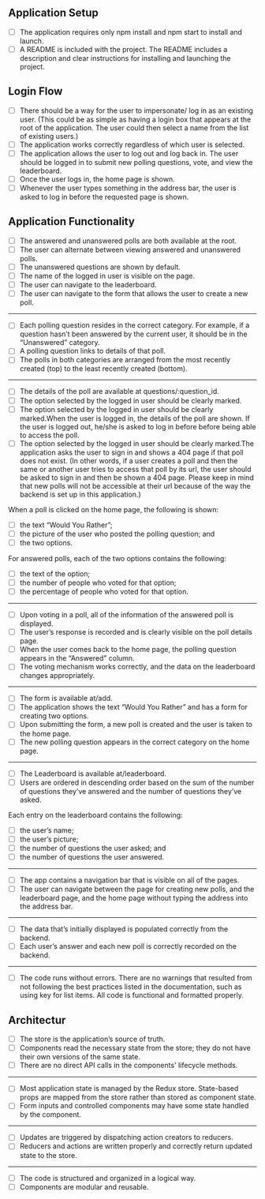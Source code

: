 ## Application Setup

- [ ] The application requires only npm install and npm start to install and launch.
- [ ] A README is included with the project. The README includes a description and clear instructions for installing and launching the project.

## Login Flow

- [ ] There should be a way for the user to impersonate/ log in as an existing user. (This could be as simple as having a login box that appears at the root of the application. The user could then select a name from the list of existing users.)
- [ ] The application works correctly regardless of which user is selected.
- [ ] The application allows the user to log out and log back in. The user should be logged in to submit new polling questions, vote, and view the leaderboard.
- [ ] Once the user logs in, the home page is shown.
- [ ] Whenever the user types something in the address bar, the user is asked to log in before the requested page is shown.

## Application Functionality

- [ ] The answered and unanswered polls are both available at the root.
- [ ] The user can alternate between viewing answered and unanswered polls.
- [ ] The unanswered questions are shown by default.
- [ ] The name of the logged in user is visible on the page.
- [ ] The user can navigate to the leaderboard.
- [ ] The user can navigate to the form that allows the user to create a new poll.

---

- [ ] Each polling question resides in the correct category. For example, if a question hasn’t been answered by the current user, it should be in the “Unanswered” category.
- [ ] A polling question links to details of that poll.
- [ ] The polls in both categories are arranged from the most recently created (top) to the least recently created (bottom).

---

- [ ] The details of the poll are available at questions/:question_id.
- [ ] The option selected by the logged in user should be clearly marked.
- [ ] The option selected by the logged in user should be clearly marked.When the user is logged in, the details of the poll are shown. If the user is logged out, he/she is asked to log in before before being able to access the poll.
- [ ] The option selected by the logged in user should be clearly marked.The application asks the user to sign in and shows a 404 page if that poll does not exist. (In other words, if a user creates a poll and then the same or another user tries to access that poll by its url, the user should be asked to sign in and then be shown a 404 page. Please keep in mind that new polls will not be accessible at their url because of the way the backend is set up in this application.)

When a poll is clicked on the home page, the following is shown:

- [ ] the text “Would You Rather”;
- [ ] the picture of the user who posted the polling question; and
- [ ] the two options.

For answered polls, each of the two options contains the following:

- [ ] the text of the option;
- [ ] the number of people who voted for that option;
- [ ] the percentage of people who voted for that option.

---

- [ ] Upon voting in a poll, all of the information of the answered poll is displayed.
- [ ] The user’s response is recorded and is clearly visible on the poll details page.
- [ ] When the user comes back to the home page, the polling question appears in the “Answered” column.
- [ ] The voting mechanism works correctly, and the data on the leaderboard changes appropriately.

---

- [ ] The form is available at/add.
- [ ] The application shows the text “Would You Rather” and has a form for creating two options.
- [ ] Upon submitting the form, a new poll is created and the user is taken to the home page.
- [ ] The new polling question appears in the correct category on the home page.

---

- [ ] The Leaderboard is available at/leaderboard.
- [ ] Users are ordered in descending order based on the sum of the number of questions they’ve answered and the number of questions they’ve asked.

Each entry on the leaderboard contains the following:

- [ ] the user’s name;
- [ ] the user’s picture;
- [ ] the number of questions the user asked; and
- [ ] the number of questions the user answered.

---

- [ ] The app contains a navigation bar that is visible on all of the pages.
- [ ] The user can navigate between the page for creating new polls, and the leaderboard page, and the home page without typing the address into the address bar.

---

- [ ] The data that’s initially displayed is populated correctly from the backend.
- [ ] Each user’s answer and each new poll is correctly recorded on the backend.

---

- [ ] The code runs without errors. There are no warnings that resulted from not following the best practices listed in the documentation, such as using key for list items. All code is functional and formatted properly.

## Architectur

- [ ] The store is the application’s source of truth.
- [ ] Components read the necessary state from the store; they do not have their own versions of the same state.
- [ ] There are no direct API calls in the components' lifecycle methods.

---

- [ ] Most application state is managed by the Redux store. State-based props are mapped from the store rather than stored as component state.
- [ ] Form inputs and controlled components may have some state handled by the component.

---

- [ ] Updates are triggered by dispatching action creators to reducers.
- [ ] Reducers and actions are written properly and correctly return updated state to the store.

---

- [ ] The code is structured and organized in a logical way.
- [ ] Components are modular and reusable.
